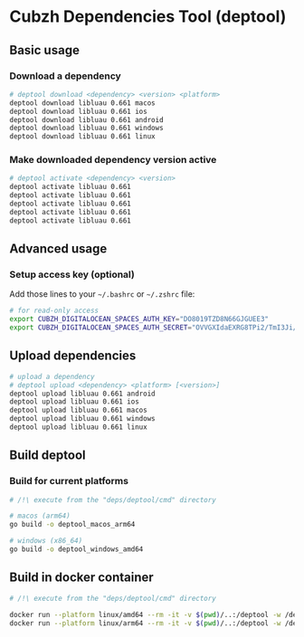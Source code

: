 # Cubzh Dependencies Tool (deptool)

## Basic usage

### Download a dependency

```sh
# deptool download <dependency> <version> <platform>
deptool download libluau 0.661 macos
deptool download libluau 0.661 ios
deptool download libluau 0.661 android
deptool download libluau 0.661 windows
deptool download libluau 0.661 linux
```

### Make downloaded dependency version active

```sh
# deptool activate <dependency> <version>
deptool activate libluau 0.661
deptool activate libluau 0.661
deptool activate libluau 0.661
deptool activate libluau 0.661
deptool activate libluau 0.661
```

## Advanced usage

### Setup access key (optional)

Add those lines to your `~/.bashrc` or `~/.zshrc` file:

```bash
# for read-only access
export CUBZH_DIGITALOCEAN_SPACES_AUTH_KEY="DO8019TZD8N66GJGUEE3"
export CUBZH_DIGITALOCEAN_SPACES_AUTH_SECRET="OVVGXIdaEXRG8TPi2/TmI3Ji/h56nZgetMxeYw9aXlk"
```

## Upload dependencies

```bash
# upload a dependency
# deptool upload <dependency> <platform> [<version>]
deptool upload libluau 0.661 android
deptool upload libluau 0.661 ios
deptool upload libluau 0.661 macos
deptool upload libluau 0.661 windows
deptool upload libluau 0.661 linux
```

## Build deptool

### Build for current platforms

```bash
# /!\ execute from the "deps/deptool/cmd" directory

# macos (arm64)
go build -o deptool_macos_arm64

# windows (x86_64)
go build -o deptool_windows_amd64
```

## Build in docker container

```bash
# /!\ execute from the "deps/deptool/cmd" directory

docker run --platform linux/amd64 --rm -it -v $(pwd)/..:/deptool -w /deptool/cmd golang:1.24.0-alpine3.21 go build -o deptool_linux_amd64
docker run --platform linux/arm64 --rm -it -v $(pwd)/..:/deptool -w /deptool/cmd golang:1.24.0-alpine3.21 go build -o deptool_linux_arm64
```
